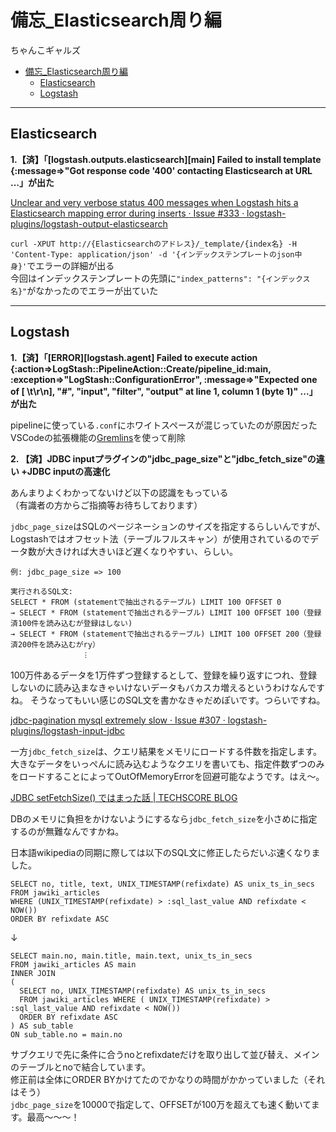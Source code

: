 # 備忘_Elasticsearch周り編

ちゃんこギャルズ


- [備忘_Elasticsearch周り編](#備忘_elasticsearch周り編)
  - [Elasticsearch](#elasticsearch)
  - [Logstash](#logstash)

---

## Elasticsearch
**1.【済】「[logstash.outputs.elasticsearch][main] Failed to install template {:message=>"Got response code '400' contacting Elasticsearch at URL ...」が出た**

[Unclear and very verbose status 400 messages when Logstash hits a Elasticsearch mapping error during inserts · Issue #333 · logstash-plugins/logstash-output-elasticsearch](https://github.com/logstash-plugins/logstash-output-elasticsearch/issues/333#issuecomment-282274531)

`curl -XPUT http://{Elasticsearchのアドレス}/_template/{index名} -H 'Content-Type: application/json' -d '{インデックステンプレートのjson中身}'`でエラーの詳細が出る  
今回はインデックステンプレートの先頭に`"index_patterns": "{インデックス名}"`がなかったのでエラーが出ていた

---

## Logstash
**1.【済】「[ERROR][logstash.agent] Failed to execute action {:action=>LogStash::PipelineAction::Create/pipeline_id:main, :exception=>"LogStash::ConfigurationError", :message=>"Expected one of [ \\t\\r\\n], \"#\", \"input\", \"filter\", \"output\" at line 1, column 1 (byte 1)" ...」が出た**

pipelineに使っている`.conf`にホワイトスペースが混じっていたのが原因だった  
VSCodeの拡張機能の[Gremlins](https://marketplace.visualstudio.com/items?itemName=nhoizey.gremlins)を使って削除




**2. 【済】JDBC inputプラグインの"jdbc_page_size"と"jdbc_fetch_size"の違い +JDBC inputの高速化**

あんまりよくわかってないけど以下の認識をもっている  
（有識者の方からご指摘等お待ちしております）

`jdbc_page_size`はSQLのページネーションのサイズを指定するらしいんですが、Logstashではオフセット法（テーブルフルスキャン）が使用されているのでデータ数が大きければ大きいほど遅くなりやすい、らしい。

```
例: jdbc_page_size => 100

実行されるSQL文: 
SELECT * FROM (statementで抽出されるテーブル) LIMIT 100 OFFSET 0 
→ SELECT * FROM (statementで抽出されるテーブル) LIMIT 100 OFFSET 100（登録済100件を読み込むが登録はしない)
→ SELECT * FROM (statementで抽出されるテーブル) LIMIT 100 OFFSET 200（登録済200件を読み込むがry）
                ︙
```

100万件あるデータを1万件ずつ登録するとして、登録を繰り返すにつれ、登録しないのに読み込まなきゃいけないデータもバカスカ増えるというわけなんですね。
そうなってもいい感じのSQL文を書かなきゃだめぽいです。つらいですね。

[jdbc-pagination mysql extremely slow · Issue #307 · logstash-plugins/logstash-input-jdbc](https://github.com/logstash-plugins/logstash-input-jdbc/issues/307)

一方`jdbc_fetch_size`は、クエリ結果をメモリにロードする件数を指定します。  
大きなデータをいっぺんに読み込むようなクエリを書いても、指定件数ずつのみをロードすることによってOutOfMemoryErrorを回避可能なようです。はえ〜。

[JDBC setFetchSize() ではまった話 | TECHSCORE BLOG](https://www.techscore.com/blog/2019/02/27/jdbc-setfetchsize-%E3%81%A7%E3%81%AF%E3%81%BE%E3%81%A3%E3%81%9F%E8%A9%B1/)

DBのメモリに負担をかけないようにするなら`jdbc_fetch_size`を小さめに指定するのが無難なんですかね。

日本語wikipediaの同期に際しては以下のSQL文に修正したらだいぶ速くなりました。

```
SELECT no, title, text, UNIX_TIMESTAMP(refixdate) AS unix_ts_in_secs 
FROM jawiki_articles 
WHERE (UNIX_TIMESTAMP(refixdate) > :sql_last_value AND refixdate < NOW()) 
ORDER BY refixdate ASC
```
  ↓
```
SELECT main.no, main.title, main.text, unix_ts_in_secs 
FROM jawiki_articles AS main 
INNER JOIN 
( 
  SELECT no, UNIX_TIMESTAMP(refixdate) AS unix_ts_in_secs 
  FROM jawiki_articles WHERE ( UNIX_TIMESTAMP(refixdate) > :sql_last_value AND refixdate < NOW()) 
  ORDER BY refixdate ASC 
) AS sub_table 
ON sub_table.no = main.no
```

サブクエリで先に条件に合うnoとrefixdateだけを取り出して並び替え、メインのテーブルとnoで結合しています。  
修正前は全体にORDER BYかけてたのでかなりの時間がかかっていました（それはそう）  
`jdbc_page_size`を10000で指定して、OFFSETが100万を超えても速く動いてます。最高〜〜〜！
